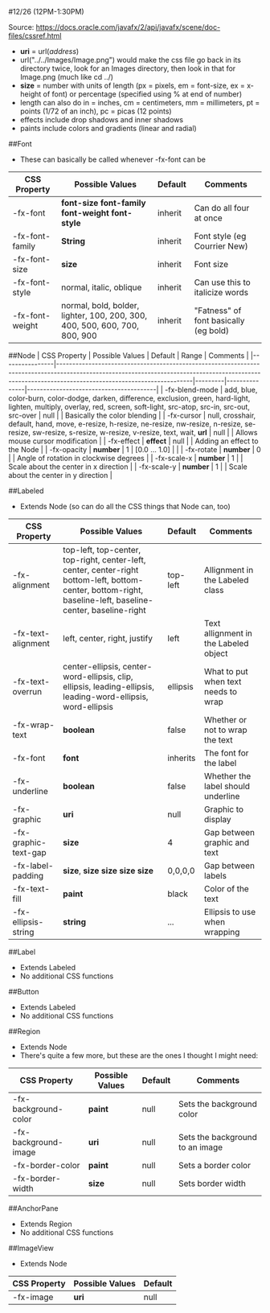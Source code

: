 #12/26 (12PM-1:30PM)

Source: https://docs.oracle.com/javafx/2/api/javafx/scene/doc-files/cssref.html

- **uri** = url(*address*)
- url("../../Images/Image.png") would make the css file go back in its directory twice, look for an Images directory, then look in that for Image.png (much like cd ../)
- **size** = number with units of length (px = pixels, em = font-size, ex = x-height of font) or percentage (specified using % at end of number)
- length can also do in = inches, cm = centimeters, mm = millimeters, pt = points (1/72 of an inch), pc = picas (12 points)
- effects include drop shadows and inner shadows
- paints include colors and gradients (linear and radial)

##Font
- These can basically be called whenever -fx-font can be

| CSS Property   | Possible Values                                                                                                                                                                                      | Default | Comments                               |
|----------------|------------------------------------------------------------------------------------------------------------------------------------------------------------------------------------------------------|---------|----------------------------------------|
| -fx-font       | **font-size** **font-family** **font-weight** **font-style**                                                                                                                                         | inherit | Can do all four at once                |
| -fx-font-family| **String**                                                                                                                                                                                           | inherit | Font style (eg Courrier New)           |
| -fx-font-size  | **size**                                                                                                                                                                                             | inherit | Font size                              |
| -fx-font-style | normal, italic, oblique                                                                                                                                                                              | inherit | Can use this to italicize words        |
| -fx-font-weight| normal, bold, bolder, lighter, 100, 200, 300, 400, 500, 600, 700, 800, 900                                                                                                                           | inherit | "Fatness" of font basically (eg bold)  |

##Node
| CSS Property   | Possible Values                                                                                                                                                                                      | Default | Range         | Comments                               |
|----------------|------------------------------------------------------------------------------------------------------------------------------------------------------------------------------------------------------|---------|---------------|----------------------------------------|
| -fx-blend-mode | add, blue, color-burn, color-dodge, darken, difference, exclusion, green, hard-light, lighten, multiply, overlay, red, screen, soft-light, src-atop, src-in, src-out, src-over                       | null    |               | Basically the color blending           |
| -fx-cursor     | null, crosshair, default, hand, move, e-resize, h-resize, ne-resize, nw-resize, n-resize, se-resize, sw-resize, s-resize, w-resize, v-resize, text, wait, **url**                                    | null    |               | Allows mouse cursor modification       |
| -fx-effect     | **effect**                                                                                                                                                                                           | null    |               | Adding an effect to the Node           |
| -fx-opacity    | **number**                                                                                                                                                                                           | 1       | [0.0 ... 1.0] |                                        |
| -fx-rotate     | **number**                                                                                                                                                                                           | 0       |               | Angle of rotation in clockwise degrees |
| -fx-scale-x    | **number**                                                                                                                                                                                           | 1       |               | Scale about the center in x direction  |
| -fx-scale-y    | **number**                                                                                                                                                                                           | 1       |               | Scale about the center in y direction  |

##Labeled
- Extends Node (so can do all the CSS things that Node can, too)

| CSS Property        | Possible Values                                                                                                                                                                                      | Default | Comments                               |
|---------------------|------------------------------------------------------------------------------------------------------------------------------------------------------------------------------------------------------|---------|----------------------------------------|
| -fx-alignment       | top-left, top-center, top-right, center-left, center, center-right bottom-left, bottom-center, bottom-right, baseline-left, baseline-center, baseline-right                                          | top-left| Allignment in the Labeled class        |
| -fx-text-alignment  | left, center, right, justify                                                                                                                                                                         | left    | Text allignment in the Labeled object  |
| -fx-text-overrun    | center-ellipsis, center-word-ellipsis, clip, ellipsis, leading-ellipsis, leading-word-ellipsis, word-ellipsis                                                                                        | ellipsis| What to put when text needs to wrap    |
| -fx-wrap-text       | **boolean**                                                                                                                                                                                          | false   | Whether or not to wrap the text        |
| -fx-font            | **font**                                                                                                                                                                                             | inherits| The font for the label                 |
| -fx-underline       | **boolean**                                                                                                                                                                                          | false   | Whether the label should underline     |
| -fx-graphic         | **uri**                                                                                                                                                                                              | null    | Graphic to display                     |
| -fx-graphic-text-gap| **size**                                                                                                                                                                                             | 4       | Gap between graphic and text           |
| -fx-label-padding   | **size**, **size** **size** **size** **size**                                                                                                                                                        | 0,0,0,0 | Gap between labels                     |
| -fx-text-fill       | **paint**                                                                                                                                                                                            | black   | Color of the text                      |
| -fx-ellipsis-string | **string**                                                                                                                                                                                           | ...     | Ellipsis to use when wrapping          |

##Label
- Extends Labeled
- No additional CSS functions

##Button
- Extends Labeled
- No additional CSS functions

##Region
- Extends Node
- There's quite a few more, but these are the ones I thought I might need: 

| CSS Property        | Possible Values                                                                                                                                                                                      | Default | Comments                               |
|---------------------|------------------------------------------------------------------------------------------------------------------------------------------------------------------------------------------------------|---------|----------------------------------------|
| -fx-background-color| **paint**                                                                                                                                                                                            | null    | Sets the background color              |
| -fx-background-image| **uri**                                                                                                                                                                                              | null    | Sets the background to an image        |
| -fx-border-color    | **paint**                                                                                                                                                                                            | null    | Sets a border color                    |
| -fx-border-width    | **size**                                                                                                                                                                                             | null    | Sets border width                      |

##AnchorPane
- Extends Region
- No additional CSS functions

##ImageView
- Extends Node

| CSS Property        | Possible Values                                                                                                                                                                                      | Default |
|---------------------|------------------------------------------------------------------------------------------------------------------------------------------------------------------------------------------------------|---------|
| -fx-image           | **uri**                                                                                                                                                                                              | null    |
